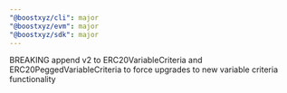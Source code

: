 ```yaml
---
"@boostxyz/cli": major
"@boostxyz/evm": major
"@boostxyz/sdk": major
---
```


BREAKING append v2 to ERC20VariableCriteria and ERC20PeggedVariableCriteria to force upgrades to new variable criteria functionality
